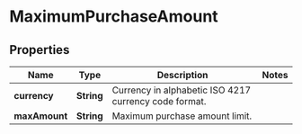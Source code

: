

# MaximumPurchaseAmount

## Properties

Name | Type | Description | Notes
------------ | ------------- | ------------- | -------------
**currency** | **String** | Currency in alphabetic ISO 4217 currency code format. | 
**maxAmount** | **String** | Maximum purchase amount limit. | 



